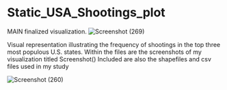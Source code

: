 # Static_USA_Shootings_plot
MAIN finalized visualization. 
![Screenshot (269)](https://github.com/user-attachments/assets/9b50aedb-0ff0-4cb9-9daa-a91745573f38)


Visual representation illustrating the frequency of shootings in the top three most populous U.S. states.
Within the files are the screenshots of my visualization titled Screenshot()
Included are also the shapefiles and csv files used in my study 

![Screenshot (260)](https://github.com/Rxbrooks15/Static_USA_Shootings_plot/assets/112977778/fc89397e-5ec5-4692-8b45-5691a582aa8a)

